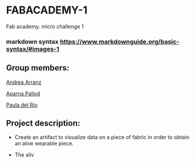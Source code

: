 # FABACADEMY-1
Fab academy. micro challenge 1

### markdown syntax https://www.markdownguide.org/basic-syntax/#images-1

## Group members: 
[Andrea Arranz](https://andrea-arranz.github.io/website/)

[Aparna Pallod](https://understood-lint-c6a.notion.site/b919878341cf404bad0df8a4e28ccdf3?v=854afea31dc74448b07f3ecc4f47a6f5)

[Paula del Río](https://paula-delrio-arteaga.github.io/mdef/index.html)


## Project description: 

 - Create an artifact to visualize data on a piece of fabric in order to obtain an alive wearable piece. 
 
 - The aliv
